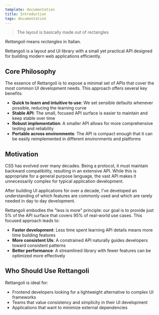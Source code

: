 ```yaml
---
template: documentation
title: Introduction
tags: documentation
---
```



> The layout is basically made out of rectangles

*Rettangoli* means *rectangles* in Italian.

Rettangoli is a layout and UI library with a small yet practical API designed for building modern web applications efficiently.

## Core Philosophy

The essence of Rettangoli is to expose a minimal set of APIs that cover the most common UI development needs. This approach offers several key benefits:

* **Quick to learn and intuitive to use**: We set sensible defaults whenever possible, reducing the learning curve
* **Stable API**: The small, focused API surface is easier to maintain and keep stable over time
* **Robust implementation**: A smaller API allows for more comprehensive testing and reliability
* **Portable across environments**: The API is compact enough that it can be easily reimplemented in different environments and platforms

## Motivation

CSS has evolved over many decades. Being a protocol, it must maintain backward compatibility, resulting in an extensive API. While this is appropriate for a general purpose language, the vast API makes it unnecessarily complex for typical application development.

After building UI applications for over a decade, I've developed an understanding of which features are commonly used and which are rarely needed in day to day development.

Rettangoli embodies the "less is more" principle: our goal is to provide just 5% of the API surface that covers 95% of real-world use cases. This focused approach leads to:

* **Faster development**: Less time spent learning API details means more time building features
* **More consistent UIs**: A constrained API naturally guides developers toward consistent patterns
* **Better performance**: A streamlined library with fewer features can be optimized more effectively

## Who Should Use Rettangoli

Rettangoli is ideal for:
* Frontend developers looking for a lightweight alternative to complex UI frameworks
* Teams that value consistency and simplicity in their UI development
* Applications that want to minimize external dependencies

